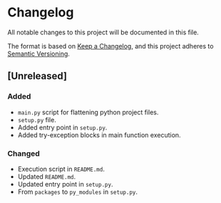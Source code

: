# Changelog

All notable changes to this project will be documented in this file.

The format is based on [Keep a Changelog](https://keepachangelog.com/en/1.0.0/),
and this project adheres to [Semantic Versioning](https://semver.org/spec/v2.0.0.html).

## [Unreleased]

### Added
- `main.py` script for flattening python project files.
- `setup.py` file.
- Added entry point in `setup.py`.
- Added try-exception blocks in main function execution.

### Changed
- Execution script in `README.md`.
- Updated `README.md`.
- Updated entry point in `setup.py`.
- From `packages` to `py_modules` in `setup.py`.
